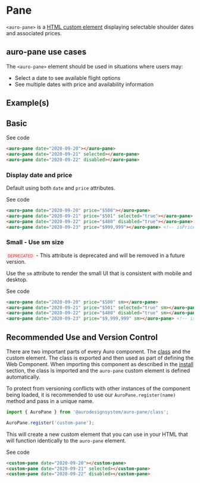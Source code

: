<!--
The index.md file is a compiled document. No edits should be made directly to this file.
README.md is created by running `npm run build:docs`.
This file is generated based on a template fetched from `./docs/partials/index.md`
-->

# Pane

<!-- AURO-GENERATED-CONTENT:START (FILE:src=../docs/partials/description.md) -->
<!-- The below content is automatically added from ../docs/partials/description.md -->
`<auro-pane>` is a [HTML custom element](https://developer.mozilla.org/en-US/docs/Web/Web_Components/Using_custom_elements) displaying selectable shoulder dates and associated prices.
<!-- AURO-GENERATED-CONTENT:END -->

## auro-pane use cases

<!-- AURO-GENERATED-CONTENT:START (FILE:src=../docs/partials/useCases.md) -->
<!-- The below content is automatically added from ../docs/partials/useCases.md -->
The `<auro-pane>` element should be used in situations where users may:

* Select a date to see available flight options
* See multiple dates with price and availability information
<!-- AURO-GENERATED-CONTENT:END -->

## Example(s)

## Basic

<div class="exampleWrapper">
  <!-- AURO-GENERATED-CONTENT:START (FILE:src=../apiExamples/basic.html) -->
  <!-- The below content is automatically added from ../apiExamples/basic.html -->
  <auro-pane date="2020-09-20"></auro-pane>
  <auro-pane date="2020-09-21" selected></auro-pane>
  <auro-pane date="2020-09-22" disabled></auro-pane>
  <!-- AURO-GENERATED-CONTENT:END -->
</div>
<auro-accordion alignRight>
  <span slot="trigger">See code</span>
<!-- AURO-GENERATED-CONTENT:START (CODE:src=../apiExamples/basic.html) -->
<!-- The below code snippet is automatically added from ../apiExamples/basic.html -->

```html
<auro-pane date="2020-09-20"></auro-pane>
<auro-pane date="2020-09-21" selected></auro-pane>
<auro-pane date="2020-09-22" disabled></auro-pane>
```
<!-- AURO-GENERATED-CONTENT:END -->
</auro-accordion>

### Display date and price

Default using both `date` and `price` attributes.

<div class="exampleWrapper">
  <!-- AURO-GENERATED-CONTENT:START (FILE:src=../apiExamples/dateAndPrice.html) -->
  <!-- The below content is automatically added from ../apiExamples/dateAndPrice.html -->
  <auro-pane date="2020-09-20" price="$500"></auro-pane>
  <auro-pane date="2020-09-21" price="$501" selected="true"></auro-pane>
  <auro-pane date="2020-09-22" price="$480" disabled="true"></auro-pane>
  <auro-pane date="2020-09-23" price="$999,999"></auro-pane> <!-- isPriceLong -->
  <!-- AURO-GENERATED-CONTENT:END -->
</div>
<auro-accordion alignRight>
  <span slot="trigger">See code</span>
<!-- AURO-GENERATED-CONTENT:START (CODE:src=../apiExamples/dateAndPrice.html) -->
<!-- The below code snippet is automatically added from ../apiExamples/dateAndPrice.html -->

```html
<auro-pane date="2020-09-20" price="$500"></auro-pane>
<auro-pane date="2020-09-21" price="$501" selected="true"></auro-pane>
<auro-pane date="2020-09-22" price="$480" disabled="true"></auro-pane>
<auro-pane date="2020-09-23" price="$999,999"></auro-pane> <!-- isPriceLong -->
```
<!-- AURO-GENERATED-CONTENT:END -->
</auro-accordion>

### Small - Use sm size

<span style="background-color: #ffebee; color: #c62828; padding: 2px 4px; border-radius: 3px; font-size: 0.75em;">DEPRECATED</span> - This attribute is deprecated and will be removed in a future version.

Use the `sm` attribute to render the small UI that is consistent with mobile and desktop.

<div class="exampleWrapper">
  <!-- AURO-GENERATED-CONTENT:START (FILE:src=../apiExamples/small.html) -->
  <!-- The below content is automatically added from ../apiExamples/small.html -->
  <auro-pane date="2020-09-20" price="$500" sm></auro-pane>
  <auro-pane date="2020-09-21" price="$501" selected="true" sm></auro-pane>
  <auro-pane date="2020-09-22" price="$480" disabled="true" sm></auro-pane>
  <auro-pane date="2020-09-23" price="$9,999,999" sm></auro-pane> <!-- isPriceLong -->
  <!-- AURO-GENERATED-CONTENT:END -->
</div>
<auro-accordion alignRight>
  <span slot="trigger">See code</span>
<!-- AURO-GENERATED-CONTENT:START (CODE:src=../apiExamples/small.html) -->
<!-- The below code snippet is automatically added from ../apiExamples/small.html -->

```html
<auro-pane date="2020-09-20" price="$500" sm></auro-pane>
<auro-pane date="2020-09-21" price="$501" selected="true" sm></auro-pane>
<auro-pane date="2020-09-22" price="$480" disabled="true" sm></auro-pane>
<auro-pane date="2020-09-23" price="$9,999,999" sm></auro-pane> <!-- isPriceLong -->
```
<!-- AURO-GENERATED-CONTENT:END -->
</auro-accordion>

## Recommended Use and Version Control

There are two important parts of every Auro component. The <a href="https://developer.mozilla.org/en-US/docs/Web/JavaScript/Reference/Classes">class</a> and the custom element. The class is exported and then used as part of defining the Web Component. When importing this component as described in the <a href="#install">install</a> section, the class is imported and the `auro-pane` custom element is defined automatically.

To protect from versioning conflicts with other instances of the component being loaded, it is recommended to use our `AuroPane.register(name)` method and pass in a unique name.

```js
import { AuroPane } from '@aurodesignsystem/auro-pane/class';

AuroPane.register('custom-pane');
```

This will create a new custom element that you can use in your HTML that will function identically to the `auro-pane` element.

<div class="exampleWrapper">
  <!-- AURO-GENERATED-CONTENT:START (FILE:src=../apiExamples/customRegistration.html) -->
  <!-- The below content is automatically added from ../apiExamples/customRegistration.html -->
  <custom-pane date="2020-09-20"></custom-pane>
  <custom-pane date="2020-09-21" selected></custom-pane>
  <custom-pane date="2020-09-22" disabled></custom-pane>
  <!-- AURO-GENERATED-CONTENT:END -->
</div>
<auro-accordion alignRight>
  <span slot="trigger">See code</span>
<!-- AURO-GENERATED-CONTENT:START (CODE:src=../apiExamples/customRegistration.html) -->
<!-- The below code snippet is automatically added from ../apiExamples/customRegistration.html -->

```html
<custom-pane date="2020-09-20"></custom-pane>
<custom-pane date="2020-09-21" selected></custom-pane>
<custom-pane date="2020-09-22" disabled></custom-pane>
```
<!-- AURO-GENERATED-CONTENT:END -->
</auro-accordion>
